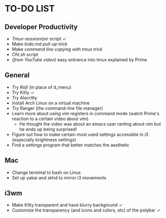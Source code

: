 # TO-DO LIST
## Developer Productivity 
- *Tmux-sessionizer* script ✓
- Make *todo.md pull-up* trick 
- Make *command line copying with tmux* trick 
- *Cht.sh* script
- *(from YouTube video)* easy entrance into tmux explained by Prime

## General
- Try *Rofi* (in place of d_menu)
- Try Kitty ✓
- Try Alacritty 
- Install Arch Linux on a virtual machine 
- Try Ranger (the command-line file manager)
- Learn more about using vim registers in command mode (watch Prime's reaction to 
        a certain video about vim)
  - He thought the video was about an emacs user ranting about vim but he ends up
    being surprised!
- Figure out how to make certain most used settings accessible in i3 (especially
        brightness settings)
- Find a settings program that better matches the aesthetic

## Mac
- Change terminal to bash on Linux
- Set up yabai and skhd to mirror i3 movements

## i3wm
- Make Kitty transparent and have blurry background ✓
- Customize the transparency (and icons and colors, etc) of the polybar ✓
